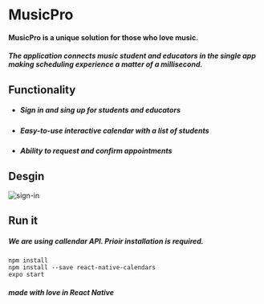 # MusicPro
#### MusicPro is a unique solution for those who love music.
##### The application connects music student and educators in the single app making scheduling experience a matter of a millisecond.  
## Functionality
* ##### Sign in and sing up for students and educators
* ##### Easy-to-use interactive calendar with a list of students
* ##### Ability to request and confirm appointments  
## Desgin
![sign-in](https://wallpaperbro.com/img/53490.jpg)
## Run it 
##### We are using callendar API. Prioir installation is required.
```
npm install
npm install --save react-native-calendars 
expo start
```

##### made with love in React Native
